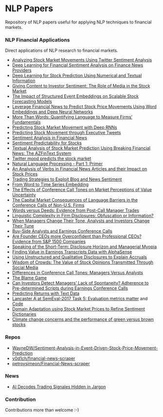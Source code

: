 # NLP Papers
Repository of NLP papers useful for applying NLP techniques to financial markets.

### NLP Financial Applications
Direct applications of NLP research to financial markets.
* [Analyzing Stock Market Movements Using Twitter Sentiment Analysis](pdf/analyzing_stock_market_movements_using_twitter_sentiment_analysis.pdf)
* [Deep Learning for Financial Sentiment Analysis on Finance News Providers](pdf/deep_learning_for_financial_sentiment_analysis_on_finance_news_providers.pdf)
* [Deep Learning for Stock Prediction Using Numerical and Textual Information](pdf/deep_learning_for_stock_prediction_using_numerical_and_textual_information.pdf)
* [Giving Content to Investor Sentiment: The Role of Media in the Stock Market](pdf/giving_content_to_investor_sentiment_the_role_of_media_in_the_stock_market.pdf)
* [The Impact of Structured Event Embeddings on Scalable Stock Forecasting Models](pdf/impact_of_structured_event_embeddings_on_scalable_stock_forecasting_models.pdf)
* [Leverage Financial News to Predict Stock Price Movements Using Word Embeddings and Deep Neural Networks](pdf/leverage_financial_news_to_predict_stock_price_movements.pdf)
* [More Than Words: Quantifying Language to Measure Firms’ Fundamentals](pdf/more_than_words_quantifying_language.pdf)
* [Predicting Stock Market Movement with Deep RNNs](pdf/predicting_stock_market_movement_with_deep_rnns.pdf)
* [Predicting Stock Movement through Executive Tweets](pdf/predicting_stock_movement_thorugh_executive_tweets.pdf)
* [Sentiment Analysis in Financial News](pdf/sentiment_analysis_in_financial_news.pdf)
* [Sentiment Predictability for Stocks](pdf/sentiment_predictability_for_stocks.pdf)
* [Textual Analysis of Stock Market Prediction Using Breaking Financial News: The AZFinText System](pdf/textual_analysis_of_stock_market_prediction.pdf)
* [Twitter mood predicts the stock market](pdf/twitter_mood_predicts_the_stock_market.pdf)
* [Natural Language Processing - Part 1: Primer](pdf/natural_language_processing_part_1_primer.pdf)
* [An Analysis of Verbs in Financial News Articles and their Impact on Stock Prices](pdf/an_analysis_of_verbs_in_financial_news_articles_and_their_impact_on_stock_price.pdf)
* [Trading Strategies to Exploit Blog and News Sentiment](pdf/trading_strategies_to_exploit_blog_and_news_sentiment.pdf)
* [From Word to Time Series Embedding](pdf/from_word_to_time_series_embedding.pdf)
* [The Effects of Conference Call Tones on Market Perceptions of Value Uncertainty ](https://papers.ssrn.com/sol3/papers.cfm?abstract_id=2579907)
* [The Capital Market Consequences of Language Barriers in the Conference Calls of Non-U.S. Firms](https://papers.ssrn.com/sol3/papers.cfm?abstract_id=2154948)
* [Words versus Deeds: Evidence from Post-Call Manager Trades](https://onlinelibrary.wiley.com/doi/abs/10.1111/fima.12173)
* [Linguistic Complexity in Firm Disclosures: Obfuscation or Information?](https://papers.ssrn.com/sol3/Papers.cfm?abstract_id=2375424)
* [When Managers Change Their Tone, Analysts and Investors Change Their Tune](https://papers.ssrn.com/sol3/papers.cfm?abstract_id=2559157)
* [Buy-Side Analysts and Earnings Conference Calls](https://papers.ssrn.com/sol3/papers.cfm?abstract_id=2736533)
* [Are Founder CEOs more Overconfident than Professional CEOs? Evidence from S&P 1500 Companies](https://papers.ssrn.com/sol3/papers.cfm?abstract_id=2510549)
* [Speaking of the Short-Term: Disclosure Horizon and Managerial Myopia](https://papers.ssrn.com/sol3/papers.cfm?abstract_id=1999484)
* [Finding Value in Earnings Transcripts Data with AlphaSense](https://extractalpha.com/wp-content/uploads/2015/06/Finding-Value-in-Earnings-Transcripts-Data-with-AlphaSense1.pdf)
* [Using Unstructured and Qualitative Disclosures to Explain Accruals](https://papers.ssrn.com/sol3/papers.cfm?abstract_id=2563940)
* [Wisdom of Crowds: The Value of Stock Opinions Transmitted Through Social Media](https://papers.ssrn.com/sol3/papers.cfm?abstract_id=1807265)
* [Differences in Conference Call Tones: Managers Versus Analysts](https://papers.ssrn.com/sol3/papers.cfm?abstract_id=2543993)
* [The Blame Game](https://papers.ssrn.com/sol3/papers.cfm?abstract_id=2447042)
* [Can Investors Detect Managers’ Lack of Spontaneity? Adherence to Pre-determined Scripts during Earnings Conference Calls](https://papers.ssrn.com/sol3/papers.cfm?abstract_id=2426504)
* [Predicting Returns with Text Data](https://papers.ssrn.com/sol3/papers.cfm?abstract_id=3389884)
* [Lancaster A at SemEval-2017 Task 5: Evaluation metrics matter](pdf/lancaster_a_at_semeval-2017_task_5_evaluation_metrics_matter_predicting_sentiment_from_financial_news_headlines.pdf) and [Code](https://github.com/apmoore1/semeval)
* [Domain Adaptation using Stock Market Prices to Refine Sentiment Dictionaries](pdf/domain_adaptation_using_stock_market_prices_to_refine_sentiment_dictionaries.pdf)
* [Climate change concerns and the performance of green versus brown stocks](https://papers.ssrn.com/sol3/papers.cfm?abstract_id=3717722)

### Repos
* [WayneDW/Sentiment-Analysis-in-Event-Driven-Stock-Price-Movement-Prediction](https://github.com/WayneDW/Sentiment-Analysis-in-Event-Driven-Stock-Price-Movement-Prediction)
* [v0d1ch/financial-news-scraper](https://github.com/v0d1ch/financial-news-scraper)
* [petrovsimeon/Financial-News-scraper](https://github.com/petrovsimeon/Financial-News-scraper)

### News
* [AI Decodes Trading Signales Hidden in Jargon](pdf/ai_decodes_trading_signals_hidden_in_jargon.pdf)


### Contribution
Contributions more than welcome :-)
